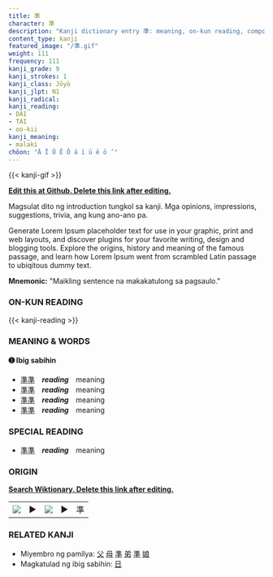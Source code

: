 ```yaml
---
title: 準
character: 準
description: "Kanji dictionary entry 準: meaning, on-kun reading, compounds, origin, related kanji"
content_type: kanji
featured_image: "/準.gif"
weight: 111
frequency: 111
kanji_grade: 9
kanji_strokes: 1
kanji_class: Jōyō
kanji_jlpt: N1
kanji_radical: 
kanji_reading: 
- DAI
- TAI
- oo-kii
kanji_meaning:
- malaki
chōon: "Ā Ī Ū Ē Ō ā ī ū ē ō ’"
---
```

[//]: # (Don't edit the line below. Kanji animated GIF code is automatically generated.)
{{< kanji-gif >}}

[//]: # (Edit below this line.)

**[Edit this at Github. Delete this link after editing.](https://github.com/tim0g/tim/tree/main/content/kanji/準/index.md)**

Magsulat dito ng introduction tungkol sa kanji. Mga opinions, impressions, suggestions, trivia, ang kung ano-ano pa.

Generate Lorem Ipsum placeholder text for use in your graphic, print and web layouts, and discover plugins for your favorite writing, design and blogging tools. Explore the origins, history and meaning of the famous passage, and learn how Lorem Ipsum went from scrambled Latin passage to ubiqitous dummy text.
 
**Mnemonic:** "Maikling sentence na makakatulong sa pagsaulo."

### ON-KUN READING

[//]: # (Don't edit the line below. ON-KUN READING code is automatically generated.)
{{< kanji-reading >}}

### MEANING & WORDS

#### ➊ **Ibig sabihin**
  - [準](../準)[準](../準)　***reading***　meaning
  - [準](../準)[準](../準)　***reading***　meaning
  - [準](../準)[準](../準)　***reading***　meaning
  - [準](../準)[準](../準)　***reading***　meaning

### SPECIAL READING
  - [準](../準)[準](../準)　***reading***　meaning

### ORIGIN

**[Search Wiktionary. Delete this link after editing.](https://wiktionary.org/wiki/準)**
<table class="kanji-table"><tr><td>
<img src="60px-準-bronze.svg.png">
</td><td>▶</td><td>
<img src="60px-準-oracle.svg.png">
</td><td>▶</td>
<td class="kanji-origin">準</td>
</tr></table>

### RELATED KANJI
- Miyembro ng pamilya: [父](../父) [母](../母) [準](../準) [弟](../弟) [準](../準) [娘](../娘)
- Magkatulad ng ibig sabihin: [日](../日)
